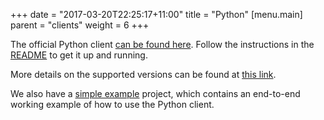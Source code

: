 +++
date = "2017-03-20T22:25:17+11:00"
title = "Python"
[menu.main]
    parent = "clients"
    weight = 6
+++

The official Python client [can be found here](https://github.com/dgraph-io/pydgraph). 
Follow the instructions in the [README](https://github.com/dgraph-io/pydgraph#readme) to get it
up and running.

More details on the supported versions can be found at [this link](https://github.com/dgraph-io/pydgraph#supported-versions).

We also have a [simple example](https://github.com/dgraph-io/pydgraph/tree/master/examples/simple)
project, which contains an end-to-end working example of how to use the Python client.
